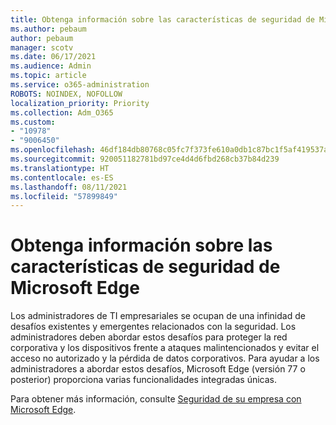 ```yaml
---
title: Obtenga información sobre las características de seguridad de Microsoft Edge
ms.author: pebaum
author: pebaum
manager: scotv
ms.date: 06/17/2021
ms.audience: Admin
ms.topic: article
ms.service: o365-administration
ROBOTS: NOINDEX, NOFOLLOW
localization_priority: Priority
ms.collection: Adm_O365
ms.custom:
- "10978"
- "9006450"
ms.openlocfilehash: 46df184db80768c05fc7f373fe610a0db1c87bc1f5af419537a3534ecea05784
ms.sourcegitcommit: 920051182781bd97ce4d4d6fbd268cb37b84d239
ms.translationtype: HT
ms.contentlocale: es-ES
ms.lasthandoff: 08/11/2021
ms.locfileid: "57899849"
---
```

# <a name="learn-about-the-security-features-of-microsoft-edge"></a>Obtenga información sobre las características de seguridad de Microsoft Edge

Los administradores de TI empresariales se ocupan de una infinidad de desafíos existentes y emergentes relacionados con la seguridad. Los administradores deben abordar estos desafíos para proteger la red corporativa y los dispositivos frente a ataques malintencionados y evitar el acceso no autorizado y la pérdida de datos corporativos. Para ayudar a los administradores a abordar estos desafíos, Microsoft Edge (versión 77 o posterior) proporciona varias funcionalidades integradas únicas. 

Para obtener más información, consulte [Seguridad de su empresa con Microsoft Edge](https://docs.microsoft.com/DeployEdge/ms-edge-security-for-business).